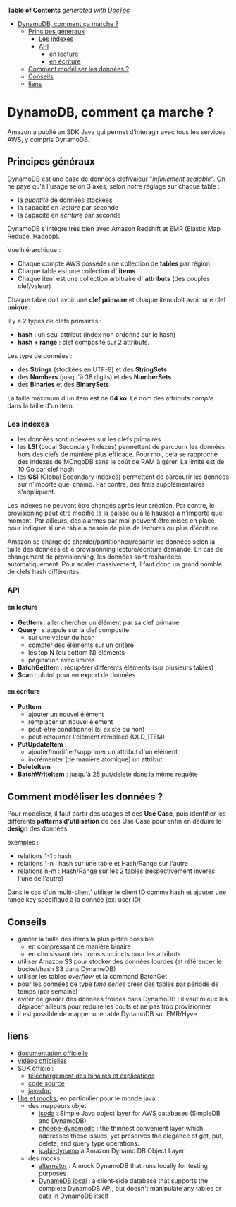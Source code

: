 <!-- START doctoc generated TOC please keep comment here to allow auto update -->
<!-- DON'T EDIT THIS SECTION, INSTEAD RE-RUN doctoc TO UPDATE -->
**Table of Contents**  *generated with [DocToc](https://github.com/thlorenz/doctoc)*

- [DynamoDB, comment ça marche ?](#dynamodb-comment-%C3%A7a-marche-)
  - [Principes généraux](#principes-g%C3%A9n%C3%A9raux)
    - [Les indexes](#les-indexes)
    - [API](#api)
      - [en lecture](#en-lecture)
      - [en écriture](#en-%C3%A9criture)
  - [Comment modéliser les données ?](#comment-mod%C3%A9liser-les-donn%C3%A9es-)
  - [Conseils](#conseils)
  - [liens](#liens)

<!-- END doctoc generated TOC please keep comment here to allow auto update -->

# DynamoDB, comment ça marche ?
Amazon a publié un SDK Java qui permet d’interagir avec tous les services AWS, y compris DynamoDB.

## Principes généraux
DynamoDB est une base de données clef/valeur "_infiniement scalable_". On ne paye qu'à l'usage selon 3 axes, selon notre réglage sur chaque table :

* la _quantité_ de données stockées
* la capacité en _lecture_ par seconde
* la capacité en _écriture_ par seconde

DynamoDB s'intègre très bien avec Amason  Redshift et EMR (Elastic Map Reduce, Hadoop).

Vue hiérarchique :

* Chaque compte AWS possède une collection de **tables** par région.
* Chaque table est une collection d' **items**
* Chaque item est une collection arbitraire d' **attributs** (des couples clef/valeur)

Chaque table doit avoir une **clef primaire** et chaque item doit avoir une clef **unique**.

Il y a 2 types de clefs primaires :

* **hash** : un seul attribut (index non ordonné sur le hash)
* **hash + range** : clef composite sur 2 attributs.

Les type de données :

* des **Strings** (stockées en UTF-8) et des **StringSets**
* des **Numbers** (jusqu'à 38 digits) et des **NumberSets**
* des **Binaries** et des **BinarySets**

La taille maximum d'un item est de **64 ko**. Le nom des attributs _compte_ dans la taille d'un item.

### Les indexes

* les données sont indexées sur les clefs primaires
* les **LSI** (Local Secondary Indexes) permettent de parcourir les données hors des clefs de manière plus efficace. Pour moi, cela se rapproche des indexes de MOngoDB sans le coût de RAM à gérer. La limite est de 10 Go par clef hash
* les **GSI** (Global Secondary Indexes) permettent de parcourir les données sur n'importe quel champ. Par contre, des frais supplémentaires s'appliquent.

Les indexes ne peuvent être changés après leur création. Par contre, le provisioning peut être modifié (à la baisse ou à la hausse) à n'importe quel moment. Par ailleurs, des alarmes par mail peuvent être mises en place pour indiquer si une table a besoin de plus de lectures ou plus d'écriture.

Amazon se charge de sharder/partitionner/répartir les données selon la taille des données et le provisionning lecture/écriture demandé. En cas de changement de provisionning, les données sont reshardées automatiquement. Pour scaler massivement, il faut donc un grand nomble de clefs hash différentes.

### API
#### en lecture

* **GetItem** : aller chercher un élément par sa clef primaire
* **Query** : s'appuie sur la clef composite
    * sur une valeur du hash
    * compter des éléments sur un critère
    * les top N (ou bottom N) éléments
    * pagination avec limites
* **BatchGetItem** : récupérer différents éléments (sur plusieurs tables)
* **Scan** : plutot pour en export de données

#### en écriture

* **PutItem** :
    * ajouter un nouvel élément
    * remplacer un nouvel élément
    * peut-être conditionnel (si existe ou non)
    * peut-retourner l'élément remplacé (OLD_ITEM)
* **PutUpdateItem** :
    * ajouter/modifier/supprimer un attribut d'un élément
    * incrémenter (de manière atomique) un attribut
* **DeleteItem**
* **BatchWriteItem** : jusqu'à 25 put/delete dans la même requête

## Comment modéliser les données ?
Pour modéliser, il faut partir des usages et des **Use Case**, puis identifier les différents **patterns d'utilisation** de ces Use Case pour enfin en déduire le **design** des données.

exemples : 

* relations 1-1 : hash 
* relations 1-n : hash sur une table et Hash/Range sur l'autre
* relations n-m : Hash/Range sur les 2 tables (respectivement inveres l'une de l'autre)

Dans le cas d'un multi-client' utiliser le client ID comme hash et ajouter une range key spécifique à la donnée (ex: user ID)

## Conseils

* garder la taille des items la plus petite possible
    * en compressant de manière binaire
    * en choisissant des noms succincts pour les attributs
* utiliser Amazon S3 pour stocker des données lourdes (et référencer le bucket/hash S3 dans DynameDB)
* utiliser les tables *overflow* et la command BatchGet
* pour les données de type *time series* créer des tables par période de temps (par semaine)
* éviter de garder des données froides dans DynamoDB : il vaut mieux les déplacer ailleurs pour réduire les couts et ne pas trop provisionner
* il est possible de mapper une table DynamoDB sur EMR/Hyve

## liens

* [documentation officielle](https://docs.aws.amazon.com/amazondynamodb/latest/developerguide/)
* [vidéos officielles](https://aws.amazon.com/fr/dynamodb/getting-started/)
* SDK officiel:
    * [téléchargement des binaires et explications](http://aws.amazon.com/fr/sdkforjava/) 
    * [code source](https://github.com/aws/aws-sdk-java) 
    * [javadoc](http://docs.aws.amazon.com/AWSJavaSDK/latest/javadoc/com/amazonaws/services/dynamodbv2/package-summary.html)  
* [libs et mocks](http://aws.typepad.com/aws/2012/04/amazon-dynamodb-libraries-mappers-and-mock-implementations-galore.html), en particulier pour le monde java :
    * des mappeurs objet
        * [jsoda](https://github.com/williamw520/jsoda) : Simple Java object layer for AWS databases (SimpleDB and DynamoDB)
        * [phoebe-dynamodb](https://code.google.com/p/phoebe-dynamodb/) : the thinnest convenient layer which addresses these issues, yet preserves the elegance of get, put, delete, and query type operations. 
        * [jcabi-dynamo](http://www.jcabi.com/jcabi-dynamo/) a Amazon Dynamo DB Object Layer
    * des mocks
        * [alternator](https://github.com/mboudreau/Alternator/) : A mock DynamoDB that runs locally for testing purposes
        * [DynameDB local](http://aws.typepad.com/aws/2013/09/dynamodb-local-for-desktop-development.html) : a client-side database that supports the complete DynamoDB API, but doesn't manipulate any tables or data in DynamoDB itself
